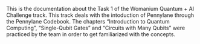 This is the documentation about the Task 1 of the Womanium Quantum + AI Challenge track. This track deals with the intoduction of Pennylane through the Pennylane Codebook. The chapters “Introduction to Quantum Computing”, “Single-Qubit Gates” and “Circuits with Many Qubits” were practiced by the team in order to get familiarized with the concepts.
